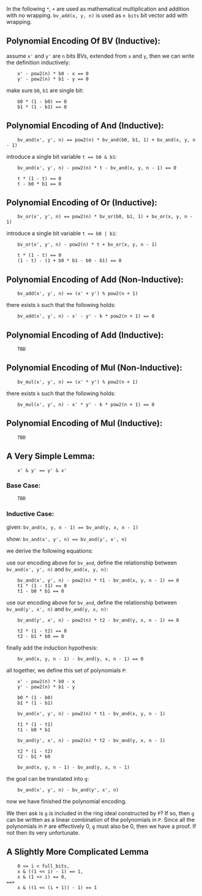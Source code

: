 In the following `*`, `+` are used as mathematical multiplication and addition with no wrapping. `bv_add(x, y, n)` is used as `n bits` bit vector add with wrapping.

## Polynomial Encoding Of BV (Inductive):

assume `x'`	and `y'` are `n` bits BVs, extended from `x` and `y`, then we can write the definition inductively:

		x' - pow2(n) * b0 - x == 0
		y' - pow2(n) * b1 - y == 0

make sure `b0`, `b1` are single bit:

		b0 * (1 - b0) == 0
		b1 * (1 - b1) == 0

## Polynomial Encoding of And (Inductive):

		bv_and(x', y', n) == pow2(n) * bv_and(b0, b1, 1) + bv_and(x, y, n - 1)

introduce a single bit variable `t == b0 & b1`:

		bv_and(x', y', n) - pow2(n) * t - bv_and(x, y, n - 1) == 0

		t * (1 - t) == 0
		t - b0 * b1 == 0

## Polynomial Encoding of Or (Inductive):

		bv_or(x', y', n) == pow2(n) * bv_or(b0, b1, 1) + bv_or(x, y, n - 1)

introduce a single bit variable `t == b0 | b1`:

		bv_or(x', y', n) - pow2(n) * t + bv_or(x, y, n - 1)

		t * (1 - t) == 0
		(1 - t) - (1 + b0 * b1 - b0 - b1) == 0

## Polynomial Encoding of Add (Non-Inductive):

		bv_add(x', y', n) == (x' + y') % pow2(n + 1)

there exists `k` such that the following holds:

		bv_add(x', y', n) - x' - y' - k * pow2(n + 1) == 0

## Polynomial Encoding of Add (Inductive):

		TBD

## Polynomial Encoding of Mul (Non-Inductive):

		bv_mul(x', y', n) == (x' * y') % pow2(n + 1)

there exists `k` such that the following holds:

		bv_mul(x', y', n) - x' * y' - k * pow2(n + 1) == 0

## Polynomial Encoding of Mul (Inductive):

		TBD

## A Very Simple Lemma:

		x' & y' == y' & x'

### Base Case:

		TBD

### Inductive Case:

given: `bv_and(x, y, n - 1) == bv_and(y, x, n - 1)`

show: `bv_and(x', y', n) == bv_and(y', x', n)`

we derive the following equations:

use our encoding above for `bv_and`, define the relationship between `bv_and(x', y', n)` and `bv_and(x, y, n)`:

		bv_and(x', y', n) - pow2(n) * t1 - bv_and(x, y, n - 1) == 0
		t1 * (1 - t1) == 0
		t1 - b0 * b1 == 0

use our encoding above for `bv_and`, define the relationship between `bv_and(y', x', n)` and `bv_and(y, x, n)`:

		bv_and(y', x', n) - pow2(n) * t2 - bv_and(y, x, n - 1) == 0

		t2 * (1 - t2) == 0
		t2 - b1 * b0 == 0

finally add the induction hypothesis:

		bv_and(x, y, n - 1) - bv_and(y, x, n - 1) == 0

all together, we define this set of polynomials `P`:

		x' - pow2(n) * b0 - x
		y' - pow2(n) * b1 - y

		b0 * (1 - b0)
		b1 * (1 - b1)

		bv_and(x', y', n) - pow2(n) * t1 - bv_and(x, y, n - 1)

		t1 * (1 - t1)
		t1 - b0 * b1

		bv_and(y', x', n) - pow2(n) * t2 - bv_and(y, x, n - 1)

		t2 * (1 - t2)
		t2 - b1 * b0

		bv_and(x, y, n - 1) - bv_and(y, x, n - 1)

the goal can be translated into `g`:

		bv_and(x', y', n) - bv_and(y', x', n) 

now we have finished the polynomial encoding. 

We then ask is `g` is included in the ring ideal constructed by `P`? If so, then `g` can be written as a linear combination of the polynomials in `P`. Since all the polynomials in `P` are effectively 0, `g` must also be 0, 
then we have a proof. If not then its very unfortunate. 

## A Slightly More Complicated Lemma

		0 <= i < full_bits,
		x & ((1 << i) - 1) == 1,
		x & (1 << i) == 0,
	==>
		x & ((1 << (i + 1)) - 1) == 1

